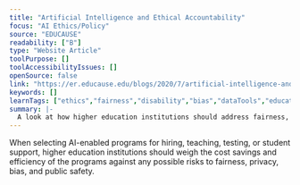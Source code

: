 ```yaml
---
title: "Artificial Intelligence and Ethical Accountability"
focus: "AI Ethics/Policy"
source: "EDUCAUSE"
readability: ["B"]
type: "Website Article"
toolPurpose: []
toolAccessibilityIssues: []
openSource: false
link: "https://er.educause.edu/blogs/2020/7/artificial-intelligence-and-ethical-accountability"
keywords: []
learnTags: ["ethics","fairness","disability","bias","dataTools","education","inclusivePractice"]
summary: |-
  A look at how higher education institutions should address fairness, privacy, bias and public safety when selecting AI-enabled programs.
---
```

When selecting AI-enabled programs for hiring, teaching, testing, or student support, higher education institutions should weigh the cost savings and efficiency of the programs against any possible risks to fairness, privacy, bias, and public safety.
